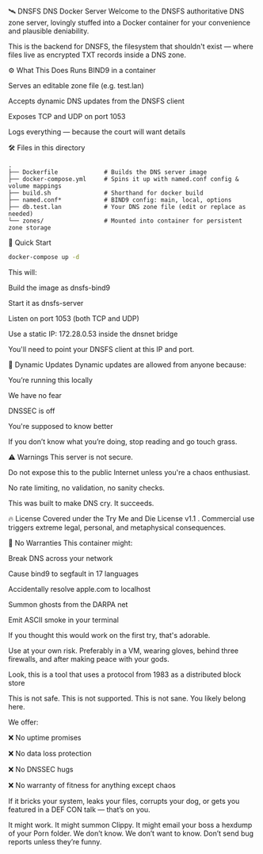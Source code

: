 🛰 DNSFS DNS Docker Server
Welcome to the DNSFS authoritative DNS zone server, lovingly stuffed into a Docker container for your convenience and plausible deniability.

This is the backend for DNSFS, the filesystem that shouldn't exist — where files live as encrypted TXT records inside a DNS zone.

⚙️ What This Does
Runs BIND9 in a container

Serves an editable zone file (e.g. test.lan)

Accepts dynamic DNS updates from the DNSFS client

Exposes TCP and UDP on port 1053

Logs everything — because the court will want details

🛠 Files in this directory
```
.
├── Dockerfile             # Builds the DNS server image
├── docker-compose.yml     # Spins it up with named.conf config & volume mappings
├── build.sh               # Shorthand for docker build
├── named.conf*            # BIND9 config: main, local, options
├── db.test.lan            # Your DNS zone file (edit or replace as needed)
└── zones/                 # Mounted into container for persistent zone storage
```

🚀 Quick Start
```./build.sh
docker-compose up -d
```
This will:

Build the image as dnsfs-bind9

Start it as dnsfs-server

Listen on port 1053 (both TCP and UDP)

Use a static IP: 172.28.0.53 inside the dnsnet bridge

You'll need to point your DNSFS client at this IP and port.

🔐 Dynamic Updates
Dynamic updates are allowed from anyone because:

You’re running this locally

We have no fear

DNSSEC is off

You're supposed to know better

If you don’t know what you’re doing, stop reading and go touch grass.

⚠️ Warnings
This server is not secure.

Do not expose this to the public Internet unless you're a chaos enthusiast.

No rate limiting, no validation, no sanity checks.

This was built to make DNS cry. It succeeds.

🔥 License
Covered under the Try Me and Die License v1.1​
.
Commercial use triggers extreme legal, personal, and metaphysical consequences.

🚫 No Warranties
This container might:

Break DNS across your network

Cause bind9 to segfault in 17 languages

Accidentally resolve apple.com to localhost

Summon ghosts from the DARPA net

Emit ASCII smoke in your terminal

If you thought this would work on the first try, that's adorable.

Use at your own risk. Preferably in a VM, wearing gloves, behind three firewalls, and after making peace with your gods.

Look, this is a tool that uses a protocol from 1983 as a distributed block store

This is not safe. This is not supported. This is not sane. You likely belong here.

We offer:

❌ No uptime promises

❌ No data loss protection

❌ No DNSSEC hugs

❌ No warranty of fitness for anything except chaos

If it bricks your system, leaks your files, corrupts your dog, or gets you featured in a DEF CON talk — that’s on you.

It might work. It might summon Clippy. It might email your boss a hexdump of your Porn folder.
We don’t know. We don’t want to know. Don’t send bug reports unless they’re funny.
